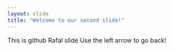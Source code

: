 ```yaml
---
layout: slide
title: "Welcome to our second slide!"
---
```

This is github Rafal slide
Use the left arrow to go back!
